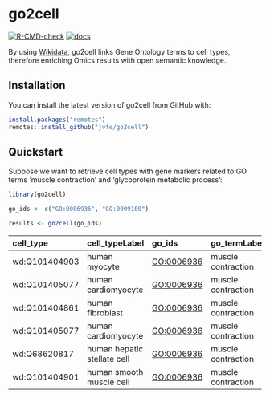
<!-- README.md is generated from README.Rmd. Please edit that file -->

# go2cell

<!-- badges: start -->

[![R-CMD-check](https://github.com/jvfe/go2cell/actions/workflows/R-CMD-check.yaml/badge.svg)](https://github.com/jvfe/go2cell/actions/workflows/R-CMD-check.yaml)
[![docs](https://github.com/jvfe/go2cell/workflows/pkgdown/badge.svg)](https://jvfe.github.io/go2cell/index.html)
<!-- badges: end -->

By using [Wikidata](https://www.wikidata.org/wiki/Wikidata:Main_Page),
go2cell links Gene Ontology terms to cell types, therefore enriching
Omics results with open semantic knowledge.

## Installation

You can install the latest version of go2cell from GitHub with:

``` r
install.packages("remotes")
remotes::install_github("jvfe/go2cell")
```

## Quickstart

Suppose we want to retrieve cell types with gene markers related to GO
terms ‘muscle contraction’ and ‘glycoprotein metabolic process’:

``` r
library(go2cell)

go_ids <- c("GO:0006936", "GO:0009100")

results <- go2cell(go_ids)
```

| cell_type     | cell_typeLabel              | go_ids       | go_termLabel       | geneLabel |
|:--------------|:----------------------------|:-------------|:-------------------|:----------|
| wd:Q101404903 | human myocyte               | <GO:0006936> | muscle contraction | ACTN2     |
| wd:Q101405077 | human cardiomyocyte         | <GO:0006936> | muscle contraction | ACTN2     |
| wd:Q101404861 | human fibroblast            | <GO:0006936> | muscle contraction | TBX20     |
| wd:Q101405077 | human cardiomyocyte         | <GO:0006936> | muscle contraction | TBX20     |
| wd:Q68620817  | human hepatic stellate cell | <GO:0006936> | muscle contraction | DES       |
| wd:Q101404901 | human smooth muscle cell    | <GO:0006936> | muscle contraction | DES       |
